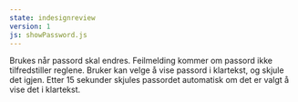 ```yaml
---
state: indesignreview
version: 1
js: showPassword.js
---
```

Brukes når passord skal endres. Feilmelding kommer om passord ikke tilfredstiller reglene. Bruker kan velge å vise passord i klartekst, og skjule det igjen. Etter 15 sekunder skjules passordet automatisk om det er valgt å vise det i klartekst.
